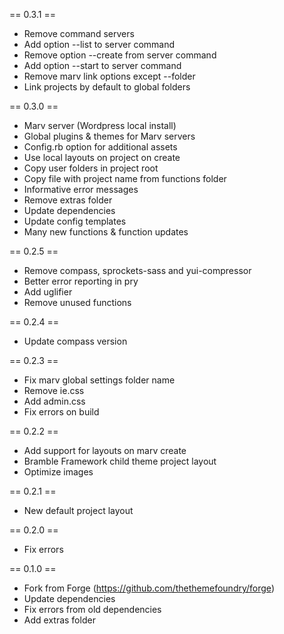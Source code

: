 == 0.3.1 ==
- Remove command servers
- Add option --list to server command
- Remove option --create from server command
- Add option --start to server command
- Remove marv link options except --folder
- Link projects by default to global folders

== 0.3.0 ==
- Marv server (Wordpress local install)
- Global plugins & themes for Marv servers
- Config.rb option for additional assets
- Use local layouts on project on create
- Copy user folders in project root
- Copy file with project name from functions folder
- Informative error messages
- Remove extras folder
- Update dependencies
- Update config templates
- Many new functions & function updates

== 0.2.5 ==
- Remove compass, sprockets-sass and yui-compressor
- Better error reporting in pry
- Add uglifier
- Remove unused functions

== 0.2.4 ==
- Update compass version

== 0.2.3 ==
- Fix marv global settings folder name
- Remove ie.css
- Add admin.css
- Fix errors on build

== 0.2.2 ==
- Add support for layouts on marv create
- Bramble Framework child theme project layout
- Optimize images

== 0.2.1 ==
- New default project layout

== 0.2.0 ==
- Fix errors

== 0.1.0 ==
- Fork from Forge (https://github.com/thethemefoundry/forge)
- Update dependencies
- Fix errors from old dependencies
- Add extras folder